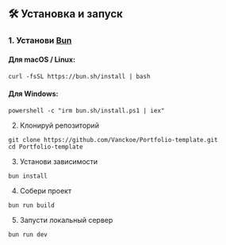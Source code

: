 ## 🛠 Установка и запуск

### 1. Установи [Bun](https://bun.sh)

#### Для macOS / Linux:

```
curl -fsSL https://bun.sh/install | bash
```

#### Для Windows:

```
powershell -c "irm bun.sh/install.ps1 | iex"

```

2. Клонируй репозиторий

```
git clone https://github.com/Vanckoe/Portfolio-template.git
cd Portfolio-template
```

3. Установи зависимости

```
bun install
```

4. Собери проект

```
bun run build
```

5. Запусти локальный сервер

```
bun run dev
```
